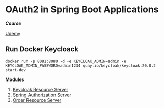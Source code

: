 # OAuth2 in Spring Boot Applications

**_Course_**

[Udemy](https://www.udemy.com/course/oauth2-in-spring-boot-applications/)

## Run Docker Keycloack

```
docker run -p 8081:8080 -d -e KEYCLOAK_ADMIN=admin -e KEYCLOAK_ADMIN_PASSWORD=admin1234 quay.io/keycloak/keycloak:20.0.2 start-dev
```

**__Modules__**

1. [Keycloak Resource Server](https://github.com/brunomilitzer/oauth2-spring-boot/tree/master/keycloak-resource-server)
2. [Spring Authorization Server](https://github.com/brunomilitzer/oauth2-spring-boot/tree/master/spring-authorization-server)
3. [Order Resource Server](https://github.com/brunomilitzer/oauth2-spring-boot/tree/master/order-resource-server)